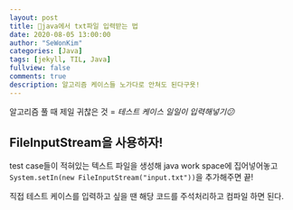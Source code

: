 ```yaml
---
layout: post
title: 💾java에서 txt파일 입력받는 법
date: 2020-08-05 13:00:00
author: "SeWonKim"
categories: [Java]
tags: [jekyll, TIL, Java]
fullview: false
comments: true
description: 알고리즘 케이스들 노가다로 안쳐도 된다구욧!
---
```


알고리즘 풀 때 제일 귀찮은 것 = _테스트 케이스 일일이 입력해넣기😕_

## FileInputStream을 사용하자!

test case들이 적혀있는 텍스트 파일을 생성해 java work space에 집어넣어놓고  
`System.setIn(new FileInputStream("input.txt"))`을 추가해주면 끝!

직접 테스트 케이스를 입력하고 싶을 땐 해당 코드를 주석처리하고 컴파일 하면 된다.
